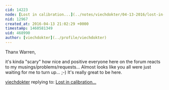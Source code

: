 ```yaml
---
cid: 14223
node: [Lost in calibration...](../notes/viechdokter/04-13-2016/lost-in-calibration)
nid: 12967
created_at: 2016-04-13 21:02:29 +0000
timestamp: 1460581349
uid: 468990
author: [viechdokter](../profile/viechdokter)
---
```


Thanx Warren,

it's kinda "scary" how nice and positive everyone here on the forum reacts to my musings/problems/requests...  Almost looks like you all were just waiting for me to turn up...  ;-) It's really great to be here.

[viechdokter](../profile/viechdokter) replying to: [Lost in calibration...](../notes/viechdokter/04-13-2016/lost-in-calibration)

